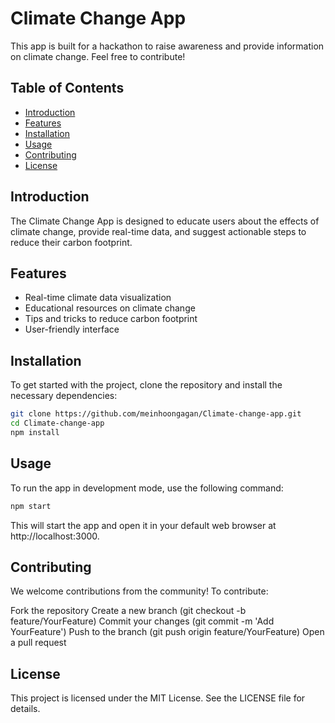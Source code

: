 # Climate Change App

This app is built for a hackathon to raise awareness and provide information on climate change. Feel free to contribute!

## Table of Contents

- [Introduction](#introduction)
- [Features](#features)
- [Installation](#installation)
- [Usage](#usage)
- [Contributing](#contributing)
- [License](#license)

## Introduction

The Climate Change App is designed to educate users about the effects of climate change, provide real-time data, and suggest actionable steps to reduce their carbon footprint.

## Features

- Real-time climate data visualization
- Educational resources on climate change
- Tips and tricks to reduce carbon footprint
- User-friendly interface

## Installation

To get started with the project, clone the repository and install the necessary dependencies:
```bash
git clone https://github.com/meinhoongagan/Climate-change-app.git
cd Climate-change-app
npm install
```
## Usage
To run the app in development mode, use the following command:

```bash
npm start
```
This will start the app and open it in your default web browser at http://localhost:3000.

## Contributing
We welcome contributions from the community! To contribute:

Fork the repository
Create a new branch (git checkout -b feature/YourFeature)
Commit your changes (git commit -m 'Add YourFeature')
Push to the branch (git push origin feature/YourFeature)
Open a pull request

## License
This project is licensed under the MIT License. See the LICENSE file for details.
